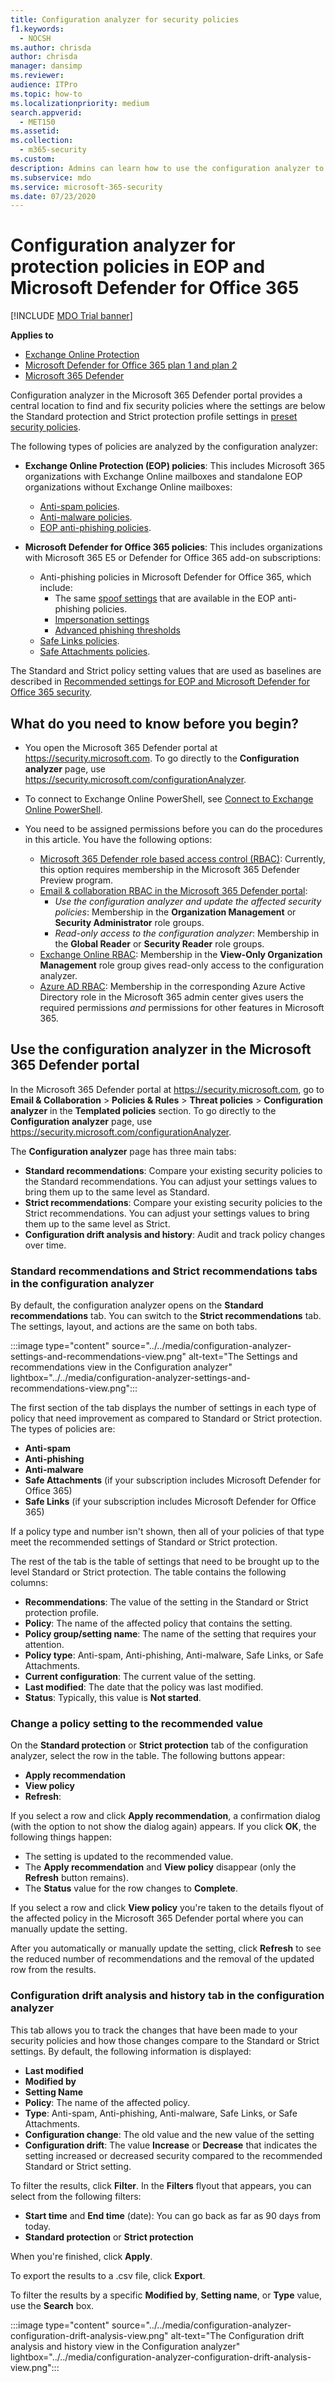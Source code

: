 ```yaml
---
title: Configuration analyzer for security policies
f1.keywords:
  - NOCSH
ms.author: chrisda
author: chrisda
manager: dansimp
ms.reviewer:
audience: ITPro
ms.topic: how-to
ms.localizationpriority: medium
search.appverid:
  - MET150
ms.assetid:
ms.collection:
  - m365-security
ms.custom:
description: Admins can learn how to use the configuration analyzer to find and fix security policies that are below the settings in Standard protection and Strict protection in preset security policies.
ms.subservice: mdo
ms.service: microsoft-365-security
ms.date: 07/23/2020
---
```


# Configuration analyzer for protection policies in EOP and Microsoft Defender for Office 365

[!INCLUDE [MDO Trial banner](../includes/mdo-trial-banner.md)]

**Applies to**
- [Exchange Online Protection](eop-about.md)
- [Microsoft Defender for Office 365 plan 1 and plan 2](defender-for-office-365.md)
- [Microsoft 365 Defender](../defender/microsoft-365-defender.md)

Configuration analyzer in the Microsoft 365 Defender portal provides a central location to find and fix security policies where the settings are below the Standard protection and Strict protection profile settings in [preset security policies](preset-security-policies.md).

The following types of policies are analyzed by the configuration analyzer:

- **Exchange Online Protection (EOP) policies**: This includes Microsoft 365 organizations with Exchange Online mailboxes and standalone EOP organizations without Exchange Online mailboxes:
  - [Anti-spam policies](anti-spam-policies-configure.md).
  - [Anti-malware policies](anti-malware-policies-configure.md).
  - [EOP anti-phishing policies](anti-phishing-policies-about.md#spoof-settings).

- **Microsoft Defender for Office 365 policies**: This includes organizations with Microsoft 365 E5 or Defender for Office 365 add-on subscriptions:
  - Anti-phishing policies in Microsoft Defender for Office 365, which include:
    - The same [spoof settings](anti-phishing-policies-about.md#spoof-settings) that are available in the EOP anti-phishing policies.
    - [Impersonation settings](anti-phishing-policies-about.md#impersonation-settings-in-anti-phishing-policies-in-microsoft-defender-for-office-365)
    - [Advanced phishing thresholds](anti-phishing-policies-about.md#advanced-phishing-thresholds-in-anti-phishing-policies-in-microsoft-defender-for-office-365)
  - [Safe Links policies](safe-links-policies-configure.md).
  - [Safe Attachments policies](safe-attachments-policies-configure.md).

The Standard and Strict policy setting values that are used as baselines are described in [Recommended settings for EOP and Microsoft Defender for Office 365 security](recommended-settings-for-eop-and-office365.md).

## What do you need to know before you begin?

- You open the Microsoft 365 Defender portal at <https://security.microsoft.com>. To go directly to the **Configuration analyzer** page, use <https://security.microsoft.com/configurationAnalyzer>.

- To connect to Exchange Online PowerShell, see [Connect to Exchange Online PowerShell](/powershell/exchange/connect-to-exchange-online-powershell).

- You need to be assigned permissions before you can do the procedures in this article. You have the following options:
  - [Microsoft 365 Defender role based access control (RBAC)](/microsoft-365/security/defender/manage-rbac): Currently, this option requires membership in the Microsoft 365 Defender Preview program.
  - [Email & collaboration RBAC in the Microsoft 365 Defender portal](mdo-portal-permissions.md):
    - _Use the configuration analyzer and update the affected security policies_: Membership in the **Organization Management** or **Security Administrator** role groups.
    - _Read-only access to the configuration analyzer_: Membership in the **Global Reader** or **Security Reader** role groups.
  - [Exchange Online RBAC](/Exchange/permissions-exo/permissions-exo): Membership in the **View-Only Organization Management** role group gives read-only access to the configuration analyzer.
  - [Azure AD RBAC](../../admin/add-users/about-admin-roles.md): Membership in the corresponding Azure Active Directory role in the Microsoft 365 admin center gives users the required permissions _and_ permissions for other features in Microsoft 365.

## Use the configuration analyzer in the Microsoft 365 Defender portal

In the Microsoft 365 Defender portal at <https://security.microsoft.com>, go to **Email & Collaboration** \> **Policies & Rules** \> **Threat policies** \> **Configuration analyzer** in the **Templated policies** section. To go directly to the **Configuration analyzer** page, use <https://security.microsoft.com/configurationAnalyzer>.

The **Configuration analyzer** page has three main tabs:

- **Standard recommendations**: Compare your existing security policies to the Standard recommendations. You can adjust your settings values to bring them up to the same level as Standard.
- **Strict recommendations**: Compare your existing security policies to the Strict recommendations. You can adjust your settings values to bring them up to the same level as Strict.
- **Configuration drift analysis and history**: Audit and track policy changes over time.

### Standard recommendations and Strict recommendations tabs in the configuration analyzer

By default, the configuration analyzer opens on the **Standard recommendations** tab. You can switch to the **Strict recommendations** tab. The settings, layout, and actions are the same on both tabs.

:::image type="content" source="../../media/configuration-analyzer-settings-and-recommendations-view.png" alt-text="The Settings and recommendations view in the Configuration analyzer" lightbox="../../media/configuration-analyzer-settings-and-recommendations-view.png":::

The first section of the tab displays the number of settings in each type of policy that need improvement as compared to Standard or Strict protection. The types of policies are:

- **Anti-spam**
- **Anti-phishing**
- **Anti-malware**
- **Safe Attachments** (if your subscription includes Microsoft Defender for Office 365)
- **Safe Links** (if your subscription includes Microsoft Defender for Office 365)

If a policy type and number isn't shown, then all of your policies of that type meet the recommended settings of Standard or Strict protection.

The rest of the tab is the table of settings that need to be brought up to the level Standard or Strict protection. The table contains the following columns:

- **Recommendations**: The value of the setting in the Standard or Strict protection profile.
- **Policy**: The name of the affected policy that contains the setting.
- **Policy group/setting name**: The name of the setting that requires your attention.
- **Policy type**: Anti-spam, Anti-phishing, Anti-malware, Safe Links, or Safe Attachments.
- **Current configuration**: The current value of the setting.
- **Last modified**: The date that the policy was last modified.
- **Status**: Typically, this value is **Not started**.

### Change a policy setting to the recommended value

On the **Standard protection** or **Strict protection** tab of the configuration analyzer, select the row in the table. The following buttons appear:

- **Apply recommendation**
- **View policy**
- **Refresh**:

If you select a row and click **Apply recommendation**, a confirmation dialog (with the option to not show the dialog again) appears. If you click **OK**, the following things happen:

- The setting is updated to the recommended value.
- The **Apply recommendation** and **View policy** disappear (only the **Refresh** button remains).
- The **Status** value for the row changes to **Complete**.

If you select a row and click **View policy** you're taken to the details flyout of the affected policy in the Microsoft 365 Defender portal where you can manually update the setting.

After you automatically or manually update the setting, click **Refresh** to see the reduced number of recommendations and the removal of the updated row from the results.

### Configuration drift analysis and history tab in the configuration analyzer

This tab allows you to track the changes that have been made to your security policies and how those changes compare to the Standard or Strict settings. By default, the following information is displayed:

- **Last modified**
- **Modified by**
- **Setting Name**
- **Policy**: The name of the affected policy.
- **Type**: Anti-spam, Anti-phishing, Anti-malware, Safe Links, or Safe Attachments.
- **Configuration change**: The old value and the new value of the setting
- **Configuration drift**: The value **Increase** or **Decrease** that indicates the setting increased or decreased security compared to the recommended Standard or Strict setting.

To filter the results, click **Filter**. In the **Filters** flyout that appears, you can select from the following filters:

- **Start time** and **End time** (date): You can go back as far as 90 days from today.
- **Standard protection** or **Strict protection**

When you're finished, click **Apply**.

To export the results to a .csv file, click **Export**.

To filter the results by a specific **Modified by**, **Setting name**, or **Type** value, use the **Search** box.

:::image type="content" source="../../media/configuration-analyzer-configuration-drift-analysis-view.png" alt-text="The Configuration drift analysis and history view in the Configuration analyzer" lightbox="../../media/configuration-analyzer-configuration-drift-analysis-view.png":::
